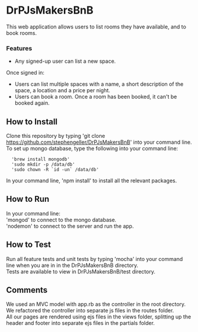 # DrPJsMakersBnB
This web application allows users to list rooms they have available, and to book rooms.
### Features
- Any signed-up user can list a new space. 
 
Once signed in:  
- Users can list multiple spaces with a name, a short description of the space, a location and a price per night.  
- Users can book a room. Once a room has been booked, it can't be booked again.  

How to Install
-----
Clone this repository by typing 'git clone https://github.com/stephengeller/DrPJsMakersBnB' into your command line.  
To set up mongo database, type the following into your command line:  
````
  'brew install mongodb'  
  'sudo mkdir -p /data/db'  
  'sudo chown -R `id -un` /data/db'  
````
In your command line, 'npm install' to install all the relevant packages.


How to Run
-----
In your command line:  
  'mongod' to connect to the mongo database.  
  'nodemon' to connect to the server and run the app.  
  
How to Test
-----
Run all feature tests and unit tests by typing 'mocha' into your command line when you are in in the DrPJsMakersBnB directory.  
Tests are available to view in DrPJsMakersBnB/test directory.  

Comments
-----
We used an MVC model with app.rb as the controller in the root directory.  
We refactored the controller into separate js files in the routes folder.  
All our pages are rendered using ejs files in the views folder, splitting up the header and footer into separate ejs files in the partials folder.